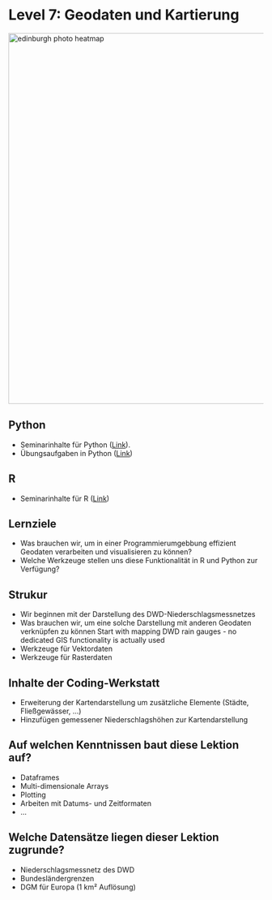 # Level 7: Geodaten und Kartierung

<a data-flickr-embed="true" href="https://www.flickr.com/photos/stevefaeembra/3598407845/" title="edinburgh photo heatmap"><img src="https://live.staticflickr.com/2427/3598407845_e64a999d10_b.jpg" width="1024" height="731" alt="edinburgh photo heatmap"></a><script async src="//embedr.flickr.com/assets/client-code.js" charset="utf-8"></script>

## Python

- Seminarinhalte für Python ([Link](python/mastering-geodata-in-python.html)).
- Übungsaufgaben in Python ([Link](python/uebung/uebung.html))

## R

- Seminarinhalte für R ([Link](R/mastering-geodata-in-r.html))


## Lernziele

- Was brauchen wir, um in einer Programmierumgebbung effizient Geodaten verarbeiten
und visualisieren zu können?
- Welche Werkzeuge stellen uns diese Funktionalität in R und Python zur Verfügung?

## Strukur

- Wir beginnen mit der Darstellung des DWD-Niederschlagsmessnetzes
- Was brauchen wir, um eine solche Darstellung mit anderen Geodaten verknüpfen zu können
Start with mapping DWD rain gauges - no dedicated GIS functionality is actually used
- Werkzeuge für Vektordaten
- Werkzeuge für Rasterdaten

## Inhalte der Coding-Werkstatt

- Erweiterung der Kartendarstellung um zusätzliche Elemente (Städte, Fließgewässer, ...)
- Hinzufügen gemessener Niederschlagshöhen zur Kartendarstellung


## Auf welchen Kenntnissen baut diese Lektion auf?

- Dataframes
- Multi-dimensionale Arrays
- Plotting
- Arbeiten mit Datums- und Zeitformaten
- ...

## Welche Datensätze liegen dieser Lektion zugrunde?

- Niederschlagsmessnetz des DWD
- Bundesländergrenzen
- DGM für Europa (1 km² Auflösung)

